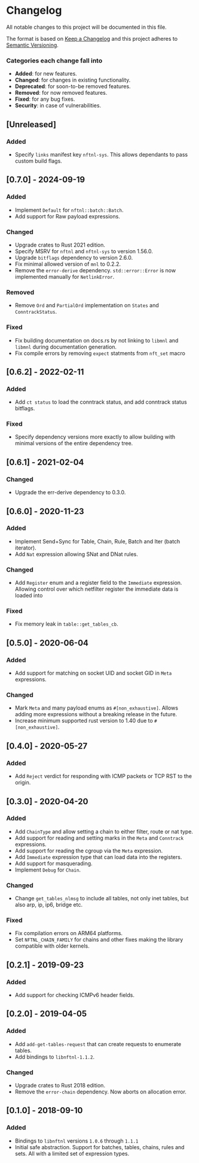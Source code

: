 # Changelog
All notable changes to this project will be documented in this file.

The format is based on [Keep a Changelog](http://keepachangelog.com/en/1.0.0/)
and this project adheres to [Semantic Versioning](http://semver.org/spec/v2.0.0.html).

### Categories each change fall into

* **Added**: for new features.
* **Changed**: for changes in existing functionality.
* **Deprecated**: for soon-to-be removed features.
* **Removed**: for now removed features.
* **Fixed**: for any bug fixes.
* **Security**: in case of vulnerabilities.


## [Unreleased]
### Added
- Specify `links` manifest key `nftnl-sys`. This allows dependants to pass custom build flags.


## [0.7.0] - 2024-09-19
### Added
- Implement `Default` for `nftnl::batch::Batch`.
- Add support for Raw payload expressions.

### Changed
- Upgrade crates to Rust 2021 edition.
- Specify MSRV for `nftnl` and `nftnl-sys` to version 1.56.0.
- Upgrade `bitflags` dependency to version 2.6.0.
- Fix minimal allowed version of `mnl` to  0.2.2.
- Remove the `error-derive` dependency. `std::error::Error` is now implemented manually for
  `NetlinkError`.

### Removed
- Remove `Ord` and `PartialOrd` implementation on `States` and `ConntrackStatus`.

### Fixed
- Fix building documentation on docs.rs by not linking to `libmnl` and `libmnl` during documentation
  generation.
- Fix compile errors by removing `expect` statments from `nft_set` macro


## [0.6.2] - 2022-02-11
### Added
- Add `ct status` to load the conntrack status, and add conntrack status bitflags.

### Fixed
- Specify dependency versions more exactly to allow building with minimal versions
  of the entire dependency tree.


## [0.6.1] - 2021-02-04
### Changed
- Upgrade the err-derive dependency to 0.3.0.


## [0.6.0] - 2020-11-23
### Added
- Implement Send+Sync for Table, Chain, Rule, Batch and Iter (batch iterator).
- Add `Nat` expression allowing SNat and DNat rules.

### Changed
- Add `Register` enum and a register field to the `Immediate` expression. Allowing control
  over which netfilter register the immediate data is loaded into

### Fixed
- Fix memory leak in `table::get_tables_cb`.


## [0.5.0] - 2020-06-04
### Added
- Add support for matching on socket UID and socket GID in `Meta` expressions.

### Changed
- Mark `Meta` and many payload enums as `#[non_exhaustive]`. Allows adding more expressions
  without a breaking release in the future.
- Increase minimum supported rust version to 1.40 due to `#[non_exhaustive]`.


## [0.4.0] - 2020-05-27
### Added
- Add `Reject` verdict for responding with ICMP packets or TCP RST to the origin.


## [0.3.0] - 2020-04-20
### Added
- Add `ChainType` and allow setting a chain to either filter, route or nat type.
- Add support for reading and setting marks in the `Meta` and `Conntrack` expressions.
- Add support for reading the cgroup via the `Meta` expression.
- Add `Immediate` expression type that can load data into the registers.
- Add support for masquerading.
- Implement `Debug` for `Chain`.

### Changed
- Change `get_tables_nlmsg` to include all tables, not only inet tables,
  but also arp, ip, ip6, bridge etc.

### Fixed
- Fix compilation errors on ARM64 platforms.
- Set `NFTNL_CHAIN_FAMILY` for chains and other fixes making the library compatible
  with older kernels.

## [0.2.1] - 2019-09-23
### Added
- Add support for checking ICMPv6 header fields.


## [0.2.0] - 2019-04-05
### Added
- Add `add-get-tables-request` that can create requests to enumerate tables.
- Add bindings to `libnftnl-1.1.2`.

### Changed
- Upgrade crates to Rust 2018 edition.
- Remove the `error-chain` dependency. Now aborts on allocation error.


## [0.1.0] - 2018-09-10
### Added
- Bindings to `libnftnl` versions `1.0.6` through `1.1.1`
- Initial safe abstraction. Support for batches, tables, chains, rules and sets.
  All with a limited set of expression types.
